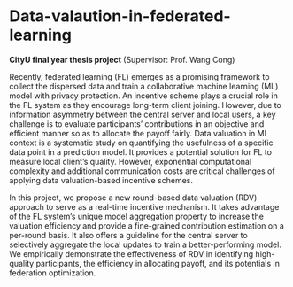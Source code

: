 # Data-valaution-in-federated-learning

**CityU final year thesis project** (Supervisor: Prof. Wang Cong)



Recently, federated learning (FL) emerges as a promising framework to collect the dispersed data and train a collaborative machine learning (ML) model with privacy protection. An incentive scheme plays a crucial role in the FL system as they encourage long-term client joining. However, due to information asymmetry between the central server and local users, a key challenge is to evaluate participants’ contributions in an objective and efficient manner so as to allocate the payoff fairly. Data valuation in ML context is a systematic study on quantifying the usefulness of a specific data point in a prediction model. It provides a potential solution for FL to measure local client’s quality. However, exponential computational complexity and additional communication costs are critical challenges of applying data valuation-based incentive schemes.

In this project, we propose a new round-based data valuation (RDV) approach to serve as a real-time incentive mechanism. It takes advantage of the FL system’s unique model aggregation property to increase the valuation efficiency and provide a fine-grained contribution estimation on a per-round basis. It also offers a guideline for the central server to selectively aggregate the local updates to train a better-performing model. We empirically demonstrate the effectiveness of RDV in identifying high-quality participants, the efficiency in allocating payoff, and its potentials in federation optimization.
